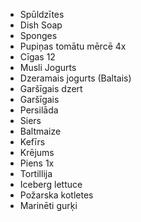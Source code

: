 * Spūldzītes
* Dish Soap
* Sponges
* Pupiņas tomātu mērcē 4x
* Cīgas 12
* Musli Jogurts
* Dzeramais jogurts (Baltais)
* Garšīgais dzert
* Garšīgais
* Persilāda
* Siers
* Baltmaize
* Kefīrs
* Krējums
* Piens 1x
* Tortillija
* Iceberg lettuce
* Požarska kotletes
* Marinēti gurķi
